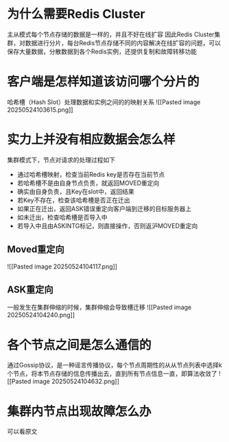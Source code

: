 # 为什么需要Redis Cluster
主从模式每个节点存储的数据是一样的，并且不好在线扩容
因此Redis Cluster集群，对数据进行分片，每台Redis节点存储不同的内容解决在线扩容的问题，可以保存大量数据，分散数据到各个Redis实例，还提供复制和故障转移功能

# 客户端是怎样知道该访问哪个分片的
哈希槽（Hash Slot）处理数据和实例之间的的映射关系
![[Pasted image 20250524103615.png]]

# 实力上并没有相应数据会怎么样
集群模式下，节点对请求的处理过程如下
- 通过哈希槽映射，检查当前Redis key是否存在当前节点
- 若哈希槽不是由自身节点负责，就返回MOVED重定向
- 确实由自身负责，且Key在slot中，返回结果
- 若Key不存在，检查该哈希槽是否正在迁出
- 如果正在迁出，返回ASK错误重定向客户端到迁移的目标服务器上
- 如未迁出，检查哈希槽是否导入中
- 若导入中且由ASKINTG标记，则直接操作，否则返沪MOVED重定向

## Moved重定向
![[Pasted image 20250524104117.png]]
## ASK重定向
一般发生在集群伸缩的时候，集群伸缩会导致槽迁移
![[Pasted image 20250524104240.png]]

# 各个节点之间是怎么通信的
通过Gossip协议，是一种谣言传播协议，每个节点周期性的从从节点列表中选择k个节点，将本节点存储的信息传播出去，直到所有节点信息一直，即算法收敛了
![[Pasted image 20250524104632.png]]

# 集群内节点出现故障怎么办
可以看原文